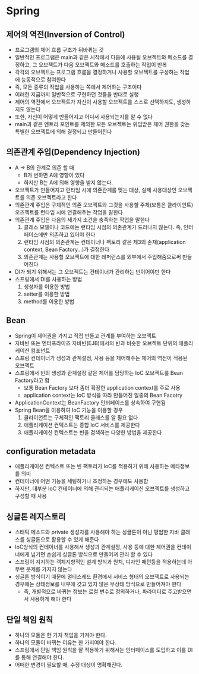 # Spring

## 제어의 역전(Inversion of Control)

* 프로그램의 제어 흐름 구조가 뒤바뀌는 것
* 일반적인 프로그램은 main과 같은 시작에서 다음에 사용될 오브젝트와 메소드를 결정하고, 그 오브젝트가 다음 오브젝트와 메소드를 호출하는 작업이 반복
* 각각의 오브젝트는 프로그램 흐름을 결정하거나 사용할 오브젝트를 구성하는 작업에 능동적으로 참여한다
* 즉, 모든 종류의 작업을 사용하는 쪽에서 제어하는 구조이다
* 이러한 지금까지 일반적으로 구현하던 것들을 반대로 실행
* 제어의 역전에서 오브젝트가 자신이 사용할 오브젝트를 스스로 선택하지도, 생성하지도 않는다
* 또한, 자신이 어떻게 만들어지고 어디서 사용되는지를 알 수 없다
* main과 같은 엔트리 포인트를 제외한 모든 오브젝트는 위임받은 제어 권한을 갖는 특별한 오브젝트에 의해 결정되고 만들어진다

## 의존관계 주입(Dependency Injection)

* A -> B의 관계로 의존 할 때
    * B가 변하면 A에 영향이 있다
    * 하지만 B는 A에 의해 영향을 받지 않는다.
* 오브젝트가 만들어지고 런타임 시에 의존관계를 맺는 대상, 실제 사용대상인 오브젝트를 의존 오브젝트라고 한다
* 의존관계 주입은 구체적인 의존 오브젝트와 그것을 사용할 주체(보통은 클라이언트) 오즈젝트를 런타임 시에 연결해주는 작업을 말한다
* 의존관계 주입은 다음의 세가지 조건을 충족하는 작업을 말한다
    1. 클래스 모델이나 코드에는 런타임 시점의 의존관계가 드러나지 않는다. 즉, 인터페이스에만 의존하고 있어야 한다
    2. 런타임 시점의 의존관계는 컨테이너나 팩토리 같은 제3의 존재(application context, Bean Factory...)가 결정한다
    3. 의존관계는 사용할 오브젝트에 대한 레퍼런스를 외부에서 주입해줌으로써 만들어진다
* DI가 되기 위해서는 그 오브젝트는 컨테이너가 관리하는 빈이어야만 한다
* 스프링에서 DI를 사용하는 방법
    1. 생성자를 이용한 방법
    2. setter를 이용한 방법
    3. method를 이용한 방법

## Bean

* Spring이 제어권을 가지고 직접 만들고 관계를 부여하는 오브젝트
* 자바빈 또는 엔터프라이즈 자바빈(EJB)에서의 빈과 비슷한 오브젝트 단위의 애플리케이션 컴포넌트
* 스프링 컨테이너가 생성과 관계설정, 사용 등을 제어해주는 제어의 역전이 적용된 오브젝트
* 스프링에서 빈의 생성과 관계설정 같은 제어를 담당하는 IoC 오브젝트를 Bean Factory라고 함
    * 보통 Bean Factory 보다 좀더 확장한 application context를 주로 사용
    * application context는 IoC 방식을 따라 만들어진 일종의 Bean Facotry
* ApplicationContext는 BeanFactory 인터페이스를 상속하여 구현됨
* Spring Bean을 이용하여 IoC 기능을 이용할 경우
    1. 클라이언트는 구체적인 팩토리 클래스를 알 필요 없다
    2. 애플리케이션 컨텍스트는 종합 IoC 서비스를 제공한다
    3. 애플리케이션 컨텍스트는 빈을 검색하는 다양한 방법을 제공한다

## configuration metadata

* 애플리케이션 컨텍스트 또는 빈 팩토리가 IoC를 적용하기 위해 사용하는 메타정보를 의미
* 컨테이너에 어떤 기능을 세팅하거나 조정하는 경우에도 사용함
* 하지만, 대부분 IoC 컨테이너에 의해 관리되는 애플리케이션 오브젝트를 생성하고 구성할 때 사용

## 싱글톤 레지스토리

* 스태틱 메소드와 private 생성자를 사용해야 하는 싱글톤이 아닌 평범한 자바 클래스를 싱글톤으로 활용할 수 있게 해준다
* IoC방식의 컨테이너를 사용해서 생성과 관계설정, 사용 등에 대한 제어권을 컨테이너에게 넘기면 손쉽게 싱글톤 방식으로 만들어져 관리 할 수 있다
* 스프링이 지지하는 객체지향적인 설계 방식과 원치, 디자인 패턴등을 적용하는데 아무런 문제를 가지지 않는다
* 싱글톤 방식이기 때문에 멀티스레드 환경에서 서비스 형태의 오브젝트로 사용되는 경우에는 상태정보를 내부에 갖고 있지 않은 무상태 방식으로 만들어져야 한다
    * 즉, 개별적으로 바뀌는 정보는 로컬 변수로 정의하거나, 파라미터로 주고받으면서 사용하게 해야 한다

## 단일 책임 원칙

* 하나의 모듈은 한 가지 책임을 가져야 한다.
* 하나의 모듈이 바뀌는 이유는 한 가지여야 한다.
* 스프링에서 단일 책임 원칙을 잘 적용하기 위해서는 인터페이스를 도입하고 이를 DI를 통해 연결해야 한다.
* 어떠한 변경이 필요할 때, 수정 대상이 명확해진다.